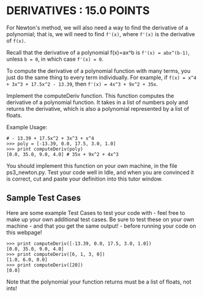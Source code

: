 DERIVATIVES : 15.0 POINTS
=========================

For Newton's method, we will also need a way to find the derivative of a polynomial; that is, we will need to find `f'(x)`, where `f'(x)` is the derivative of `f(x)`.

Recall that the derivative of a polynomial f(x)=ax^b is `f'(x) = abx^(b-1)`, unless `b = 0`, in which case `f'(x) = 0`.

To compute the derivative of a polynomial function with many terms, you just do the same thing to every term individually. For example, if `f(x) = x^4 + 3x^3 + 17.5x^2 - 13.39`, then `f'(x) = 4x^3 + 9x^2 + 35x`.

Implement the computeDeriv function. This function computes the derivative of a polynomial function. It takes in a list of numbers poly and returns the derivative, which is also a polynomial represented by a list of floats.

Example Usage:

    # - 13.39 + 17.5x^2 + 3x^3 + x^4
    >>> poly = [-13.39, 0.0, 17.5, 3.0, 1.0]
    >>> print computeDeriv(poly)
    [0.0, 35.0, 9.0, 4.0] # 35x + 9x^2 + 4x^3

You should implement this function on your own machine, in the file ps3_newton.py. Test your code well in Idle, and when you are convinced it is correct, cut and paste your definition into this tutor window.

Sample Test Cases
-----------------

Here are some example Test Cases to test your code with - feel free to make up your own additional test cases. Be sure to test these on your own machine - and that you get the same output! - before running your code on this webpage!

	>>> print computeDeriv([-13.39, 0.0, 17.5, 3.0, 1.0])
	[0.0, 35.0, 9.0, 4.0]
	>>> print computeDeriv([6, 1, 3, 0])
	[1.0, 6.0, 0.0]
	>>> print computeDeriv([20])
	[0.0]

Note that the polynomial your function returns must be a list of floats, not ints!
